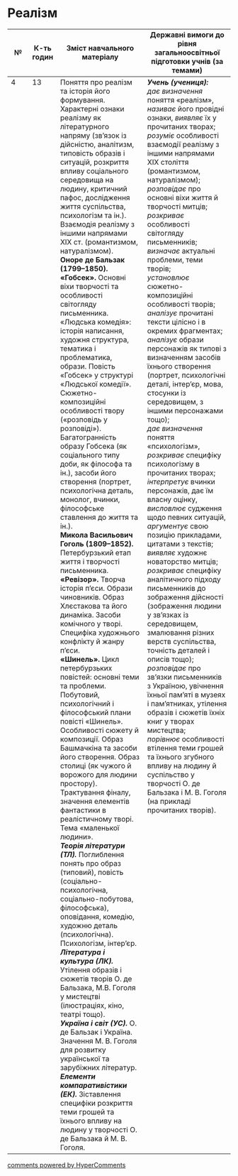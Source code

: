 <div id="hypercomments_widget" class="js-hypercomments-widget invisible"></div>

# Реалізм

<table>
  <tr>
    <td width="10%" align="center"><b>№</b></td>
    <td width="10%" align="center"><b>К-ть годин</b></td>
    <td width="40%" align="center"><b>Зміст навчального матеріалу</b></td>
    <td width="40%" align="center"><b>Державні вимоги до рівня загальноосвітньої підготовки учнів (за темами)</b></td>
  </tr>
<tbody>
  <tr>
<td width="10%" style="vertical-align:top !important;">4</td>
<td width="10%" style="vertical-align:top !important;">13</td>
    <td width="40%" style="vertical-align:top !important;">
Поняття про реалізм та історія його формування. Характерні ознаки реалізму як літературного напряму (зв’язок із дійсністю, аналітизм, типовість образів і ситуацій, розкриття впливу соціального середовища на людину, критичний пафос, дослідження життя суспільства, психологізм та ін.). Взаємодія реалізму з іншими напрямами XIX ст. (романтизмом, натуралізмом).<br> 
<b>Оноре де Бальзак (1799–1850). «Гобсек».</b> Основні віхи творчості та особливості світогляду письменника. «Людська комедія»: історія написання, художня структура, тематика і проблематика, образи. Повість «Гобсек» у структурі «Людської комедії». Сюжетно-композиційні особливості твору («розповідь у розповіді»). Багатогранність образу Гобсека (як соціального типу доби, як філософа та ін.), засоби його створення (портрет, психологічна деталь, монолог, вчинки, філософське ставлення до життя та ін.). <br>
<b>Микола Васильович Гоголь (1809–1852).</b> Петербурзький етап життя і творчості письменника. <br>
<b>«Ревізор».</b> Творча історія п’єси. Образи чиновників. Образ Хлєстакова та його динаміка. Засоби комічного у творі. Специфіка художнього конфлікту й жанру п’єси. <br>
<b>«Шинель».</b> Цикл петербурзьких повістей: основні теми та проблеми. Побутовий, психологічний і філософський плани повісті «Шинель». Особливості сюжету й композиції. Образ Башмачкіна та засоби його створення. Образ столиці (як чужого й ворожого для людини простору). Трактування фіналу, значення елементів фантастики в реалістичному творі. Тема «маленької людини».  <br>
<b><i>Теорія літератури (ТЛ).</i></b>  Поглиблення понять про образ (типовий), повість (соціально-психологічна, соціально-побутова, філософська), оповідання, комедію, художню деталь (психологічна). Психологізм, інтер’єр.      <br>
<b><i>Література і культура (ЛК).</i></b> Утілення образів і сюжетів творів О. де Бальзака, М.В. Гоголя у мистецтві (ілюстраціях, кіно, театрі  тощо).  <br>
<b><i>Україна і світ (УС).</i></b> О. де Бальзак і Україна. Значення М. В. Гоголя для розвитку української та зарубіжних літератур.   <br>
<b><i>Елементи компаративістики (ЕК).</i></b> Зіставлення специфіки розкриття теми грошей та їхнього впливу на людину у творчості О. де Бальзака й М. В. Гоголя. 
</td>
    <td width="40%" style="vertical-align:top !important;">
<i><b>Учень (учениця):</b></i><br>
<i>дає визначення</i> поняття «реалізм», <i>називає</i> його провідні ознаки, <i>виявляє</i> їх у прочитаних творах;<br>
<i>розуміє</i> особливості взаємодії реалізму з іншими напрямами XIX століття (романтизмом, натуралізмом);<br>
<i>розповідає</i> про основні віхи життя й творчості митців; <br>
<i>розкриває</i> особливості світогляду письменників;<br>
<i>визначає</i> актуальні проблеми, теми творів;<br>
<i>установлює</i> сюжетно-композиційні особливості творів; <br>
<i>аналізує</i> прочитані тексти цілісно і в окремих фрагментах; <br>
<i>аналізує</i> образи персонажів як типові з визначенням засобів їхнього створення (портрет, психологічні деталі, інтер’єр, мова, стосунки із середовищем, з іншими персонажами тощо);<br>
<i>дає визначення</i> поняття «психологізм», <i>розкриває</i> специфіку психологізму в прочитаних творах;<br>
<i>інтерпретує</i> вчинки персонажів, дає їм власну оцінку, <i>висловлює</i> судження щодо певних ситуацій, <i>аргументує</i> свою позицію прикладами, цитатами з текстів; <br>
<i>виявляє</i> художнє новаторство митців;<br>
<i>розкриває</i> специфіку аналітичного підходу письменників до зображення дійсності (зображення людини у зв’язках із середовищем, змалювання різних верств суспільства, точність деталей і описів тощо);<br>
<i>розповідає</i> про зв’язки письменників з Україною, увічнення їхньої пам’яті в музеях і пам’ятниках, утілення образів і сюжетів їхніх книг у творах мистецтва; <br>
<i>порівнює</i> особливості втілення теми грошей та їхнього згубного впливу на людину й суспільство у творчості О. де Бальзака і М. В. Гоголя (на прикладі прочитаних творів). 
  </td>
</tbody>
</table>

<div class="js-hypercomments-container">
<a href="http://hypercomments.com" class="hc-link" title="comments widget">comments powered by HyperComments</a>
</div>